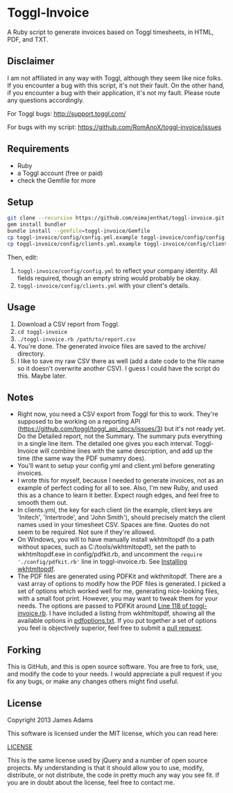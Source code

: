 Toggl-Invoice
==========
A Ruby script to generate invoices based on Toggl timesheets, in HTML, PDF, and TXT.

Disclaimer
----------
I am not affiliated in any way with Toggl, although they seem like nice folks.  If you encounter a bug with this script, it's not their fault.  On the other hand, if you encounter a bug with their application, it's not my fault.  Please route any questions accordingly.

For Toggl bugs: http://support.toggl.com/

For bugs with my script: https://github.com/RomAnoX/toggl-invoice/issues

Requirements
------------
+ Ruby
+ a Toggl account (free or paid)
+ check the Gemfile for more

Setup
-----

```bash
git clone --recursive https://github.com/eimajenthat/toggl-invoice.git
gem install bundler
bundle install --gemfile=toggl-invoice/Gemfile
cp toggl-invoice/config/config.yml.example toggl-invoice/config/config.yml
cp toggl-invoice/config/clients.yml.example toggl-invoice/config/clients.yml
```

Then, edit:

1. `toggl-invoice/config/config.yml` to reflect your company identity.  All fields required, though an empty string would probably be okay.
2. `toggl-invoice/config/clients.yml` with your client's details.

Usage
-----
1. Download a CSV report from Toggl.
2. `cd toggl-invoice`
3. `./toggl-invoice.rb /path/to/report.csv`
4. You're done.  The generated invoice files are saved to the archive/ directory.
5. I like to save my raw CSV there as well (add a date code to the file name so it doesn't overwrite another CSV).  I guess I could have the script do this.  Maybe later.

Notes
-----
+ Right now, you need a CSV export from Toggl for this to work.  They're supposed to be working on a reporting API (https://github.com/toggl/toggl_api_docs/issues/3) but it's not ready yet.  Do the Detailed report, not the Summary.  The summary puts everything in a single line item.  The detailed one gives you each interval.  Toggl-Invoice will combine lines with the same description, and add up the time (the same way the PDF sumamry does).
+ You'll want to setup your config.yml and client.yml before generating invoices.
+ I wrote this for myself, because I needed to generate invoices, not as an example of perfect coding for all to see.  Also, I'm new Ruby, and used this as a chance to learn it better.  Expect rough edges, and feel free to smooth them out.
+ In clients.yml, the key for each client (in the example, client keys are 'Initech', 'Intertrode', and 'John Smith'), should precisely match the client names used in your timesheet CSV.  Spaces are fine.  Quotes do not seem to be required.  Not sure if they're allowed.
+ On Windows, you will to have manually install wkhtmltopdf (to a path without spaces, such as C:/tools/wkhtmltopdf), set the path to wkhtmltopdf.exe in config/pdfkit.rb, and uncomment the `require './config/pdfkit.rb'` line in toggl-invoice.rb. See [Installing wkhtmltopdf](https://github.com/pdfkit/pdfkit/wiki/Installing-WKHTMLTOPDF#windows).
+ The PDF files are generated using PDFKit and wkthmltopdf.  There are a vast array of options to modify how the PDF files is generated.  I picked a set of options which worked well for me, generating nice-looking files, with a small foot print.  However, you may want to tweak them for your needs.  The options are passed to PDFKit around [Line 118 of toggl-invoice.rb](https://github.com/eimajenthat/toggl-invoice/blob/master/toggl-invoice.rb#L118).  I have included a listing from wkhtmltopdf, showing all the available options in [pdfoptions.txt](https://github.com/eimajenthat/toggl-invoice/blob/master/pdfoptions.txt).  If you put together a set of options you feel is objectively superior, feel free to submit a [pull request](https://github.com/eimajenthat/toggl-invoice/compare/).

Forking
-------
This is GitHub, and this is open source software.  You are free to fork, use, and modify the code to your needs.  I would appreciate a pull request if you fix any bugs, or make any changes others might find useful.

License
-------
Copyright 2013 James Adams

This software is licensed under the MIT license, which you can read here:

[LICENSE](https://github.com/eimajenthat/kashoo-php/blob/master/LICENSE)

This is the same license used by jQuery and a number of open source projects.  My understanding is that it should allow you to use, modify, distribute, or not distribute, the code in pretty much any way you see fit.  If you are in doubt about the license, feel free to contact me.

